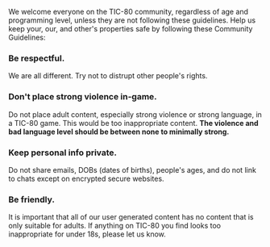 We welcome everyone on the TIC-80 community, regardless of age and programming level, unless they are not following these guidelines. Help us keep your, our, and other's properties safe by following these Community Guidelines:
### Be respectful.
We are all different. Try not to distrupt other people's rights.
### Don't place strong violence in-game.
Do not place adult content, especially strong violence or strong language, in a TIC-80 game. This would be too inappropriate content. **The violence and bad language level should be between none to minimally strong.**
### Keep personal info private.
Do not share emails, DOBs (dates of births), people's ages, and do not link to chats except on encrypted secure websites.
### Be friendly.
It is important that all of our user generated content has no content that is only suitable for adults. If anything on TIC-80 you find looks too inappropriate for under 18s, please let us know.
